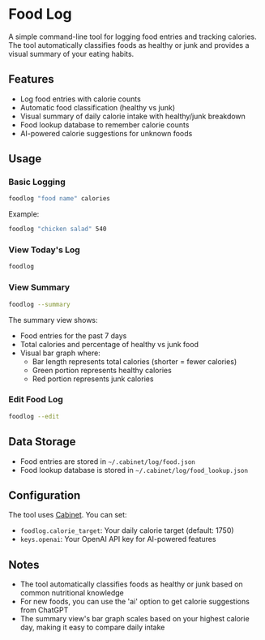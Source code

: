 # Food Log

A simple command-line tool for logging food entries and tracking calories. The tool automatically classifies foods as healthy or junk and provides a visual summary of your eating habits.

## Features

- Log food entries with calorie counts
- Automatic food classification (healthy vs junk)
- Visual summary of daily calorie intake with healthy/junk breakdown
- Food lookup database to remember calorie counts
- AI-powered calorie suggestions for unknown foods

## Usage

### Basic Logging
```bash
foodlog "food name" calories
```

Example:
```bash
foodlog "chicken salad" 540
```

### View Today's Log
```bash
foodlog
```

### View Summary
```bash
foodlog --summary
```
The summary view shows:
- Food entries for the past 7 days
- Total calories and percentage of healthy vs junk food
- Visual bar graph where:
  - Bar length represents total calories (shorter = fewer calories)
  - Green portion represents healthy calories
  - Red portion represents junk calories

### Edit Food Log
```bash
foodlog --edit
```

## Data Storage

- Food entries are stored in `~/.cabinet/log/food.json`
- Food lookup database is stored in `~/.cabinet/log/food_lookup.json`

## Configuration

The tool uses [Cabinet](https://www.github.com/tylerjwoodfin/cabinet). You can set:
- `foodlog.calorie_target`: Your daily calorie target (default: 1750)
- `keys.openai`: Your OpenAI API key for AI-powered features

## Notes

- The tool automatically classifies foods as healthy or junk based on common nutritional knowledge
- For new foods, you can use the 'ai' option to get calorie suggestions from ChatGPT
- The summary view's bar graph scales based on your highest calorie day, making it easy to compare daily intake